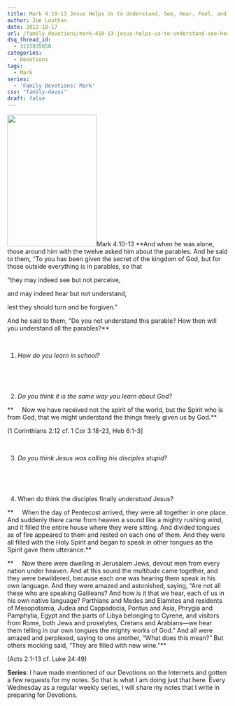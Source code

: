```yaml
---
title: Mark 4:10-13 Jesus Helps Us to Understand, See, Hear, Feel, and Know God
author: Joe Louthan
date: 2012-10-17
url: /family_devotions/mark-410-13-jesus-helps-us-to-understand-see-hear-feel-and-know-god/
dsq_thread_id:
  - 3115835850
categories:
  - Devotions
tags:
  - Mark
series:
  - 'Family Devotions: Mark'
css: "family-devos"
draft: false
---
```

[<img class="alignright size-medium wp-image-979" title="dis" alt="" src="https://i1.wp.com/theologic.us/wp-content/uploads/2012/10/dis.jpg?resize=204%2C300" width="204" height="300" srcset="https://i1.wp.com/theologic.us/wp-content/uploads/2012/10/dis.jpg?resize=204%2C300 204w, https://i1.wp.com/theologic.us/wp-content/uploads/2012/10/dis.jpg?w=220 220w" sizes="(max-width: 204px) 100vw, 204px" data-recalc-dims="1" />][1]Mark 4:10-13 **And when he was alone, those around him with the twelve asked him about the parables. And he said to them, “To you has been given the secret of the kingdom of God, but for those outside everything is in parables, so that
  
“they may indeed see but not perceive,
  
and may indeed hear but not understand,
  
lest they should turn and be forgiven.”
  
And he said to them, “Do you not understand this parable? How then will you understand all the parables?**

&nbsp;

1. _How do you learn in school?_

&nbsp;

&nbsp;

2. _Do you think it is the same way you learn about God?_

**     Now we have received not the spirit of the world, but the Spirit who is from God, that we might understand the things freely given us by God.**

(1 Corinthians 2:12 cf. 1 Cor 3:18-23, Heb 6:1-3]

&nbsp;

3. _Do you think Jesus was calling his disciples stupid?_

&nbsp;

&nbsp;

4. When do think the disciples finally _understood_ Jesus?

**     When the day of Pentecost arrived, they were all together in one place. And suddenly there came from heaven a sound like a mighty rushing wind, and it filled the entire house where they were sitting. And divided tongues as of fire appeared to them and rested on each one of them. And they were all filled with the Holy Spirit and began to speak in other tongues as the Spirit gave them utterance.**

**     Now there were dwelling in Jerusalem Jews, devout men from every nation under heaven. And at this sound the multitude came together, and they were bewildered, because each one was hearing them speak in his own language. And they were amazed and astonished, saying, “Are not all these who are speaking Galileans? And how is it that we hear, each of us in his own native language? Parthians and Medes and Elamites and residents of Mesopotamia, Judea and Cappadocia, Pontus and Asia, Phrygia and Pamphylia, Egypt and the parts of Libya belonging to Cyrene, and visitors from Rome, both Jews and proselytes, Cretans and Arabians—we hear them telling in our own tongues the mighty works of God.” And all were amazed and perplexed, saying to one another, “What does this mean?” But others mocking said, “They are filled with new wine.”**

(Acts 2:1-13 cf. Luke 24:49)

**Series**: I have made mentioned of our Devotions on the Internets and gotten a few requests for my notes. So that is what I am doing just that here. Every Wednesday as a regular weekly series, I will share my notes that I write in preparing for Devotions.

 [1]: https://i1.wp.com/theologic.us/wp-content/uploads/2012/10/dis.jpg